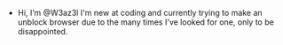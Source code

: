 - Hi, I’m @W3az3l
I'm new at coding and currently trying to make an unblock browser due to the many times I've looked for one, only to be disappointed.
